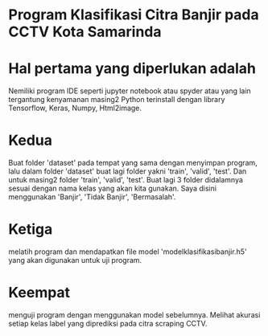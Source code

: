 # Program Klasifikasi Citra Banjir pada CCTV Kota Samarinda
# Hal pertama yang diperlukan adalah
Nemiliki program IDE seperti jupyter notebook atau spyder atau yang lain tergantung kenyamanan masing2
Python terinstall dengan library Tensorflow, Keras, Numpy, Html2image.
# Kedua
Buat folder 'dataset' pada tempat yang sama dengan menyimpan program,
lalu dalam folder 'dataset' buat lagi folder yakni 'train', 'valid', 'test'.
Dan untuk masing2 folder 'train', 'valid', 'test'. Buat lagi 3 folder didalamnya sesuai dengan nama kelas yang akan kita gunakan.
Saya disini menggunakan 'Banjir', 'Tidak Banjir', 'Bermasalah'.
# Ketiga
melatih program dan mendapatkan file model 'modelklasifikasibanjir.h5' yang akan digunakan untuk uji program.
# Keempat
menguji program dengan menggunakan model sebelumnya. Melihat akurasi setiap kelas label yang diprediksi pada citra scraping CCTV.
